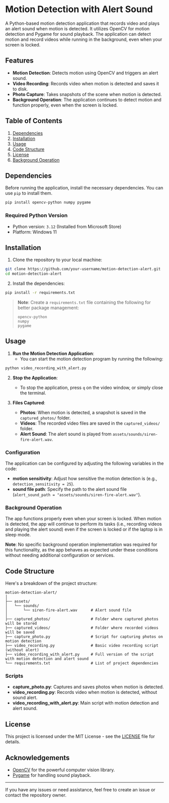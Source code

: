 # Motion Detection with Alert Sound

A Python-based motion detection application that records video and plays an alert sound when motion is detected. It utilizes OpenCV for motion detection and Pygame for sound playback. The application can detect motion and record videos while running in the background, even when your screen is locked.

## Features

- **Motion Detection**: Detects motion using OpenCV and triggers an alert sound.
- **Video Recording**: Records video when motion is detected and saves it to disk.
- **Photo Capture**: Takes snapshots of the scene when motion is detected.
- **Background Operation**: The application continues to detect motion and function properly, even when the screen is locked.

## Table of Contents
1. [Dependencies](#dependencies)
2. [Installation](#installation)
3. [Usage](#usage)
4. [Code Structure](#code-structure)
5. [License](#license)
6. [Background Operation](#background-operation)

## Dependencies

Before running the application, install the necessary dependencies. You can use `pip` to install them.

```bash
pip install opencv-python numpy pygame
```

### Required Python Version

- Python version: `3.12` (Installed from Microsoft Store)
- Platform: Windows 11

## Installation

1. Clone the repository to your local machine:

```bash
git clone https://github.com/your-username/motion-detection-alert.git
cd motion-detection-alert
```

2. Install the dependencies:

```bash
pip install -r requirements.txt
```

> **Note**: Create a `requirements.txt` file containing the following for better package management:
> ```
> opencv-python
> numpy
> pygame
> ```

## Usage

1. **Run the Motion Detection Application**:
   - You can start the motion detection program by running the following:

```bash
python video_recording_with_alert.py
```

2. **Stop the Application**:
   - To stop the application, press `q` on the video window, or simply close the terminal.

3. **Files Captured**:
   - **Photos**: When motion is detected, a snapshot is saved in the `captured_photos/` folder.
   - **Videos**: The recorded video files are saved in the `captured_videos/` folder.
   - **Alert Sound**: The alert sound is played from `assets/sounds/siren-fire-alert.wav`.

### Configuration

The application can be configured by adjusting the following variables in the code:
- **motion sensitivity**: Adjust how sensitive the motion detection is (e.g., `detection_sensitivity = 25`).
- **sound file path**: Specify the path to the alert sound file (`alert_sound_path = "assets/sounds/siren-fire-alert.wav"`).

### Background Operation

The app functions properly even when your screen is locked. When motion is detected, the app will continue to perform its tasks (i.e., recording videos and playing the alert sound) even if the screen is locked or if the laptop is in sleep mode.

**Note**: No specific background operation implementation was required for this functionality, as the app behaves as expected under these conditions without needing additional configuration or services.

## Code Structure

Here's a breakdown of the project structure:

```
motion-detection-alert/
│
├── assets/
│   └── sounds/
│       └── siren-fire-alert.wav      # Alert sound file
│
├── captured_photos/                  # Folder where captured photos will be stored
├── captured_videos/                  # Folder where recorded videos will be saved
├── capture_photo.py                  # Script for capturing photos on motion detection
├── video_recording.py                # Basic video recording script (without alert)
├── video_recording_with_alert.py     # Full version of the script with motion detection and alert sound
└── requirements.txt                  # List of project dependencies
```

### **Scripts**

- **capture_photo.py**: Captures and saves photos when motion is detected.
- **video_recording.py**: Records video when motion is detected, without sound alert.
- **video_recording_with_alert.py**: Main script with motion detection and alert sound.

## License

This project is licensed under the MIT License - see the [LICENSE](LICENSE) file for details.

## Acknowledgements

- [OpenCV](https://opencv.org/) for the powerful computer vision library.
- [Pygame](https://www.pygame.org/) for handling sound playback.

---

If you have any issues or need assistance, feel free to create an issue or contact the repository owner.
```